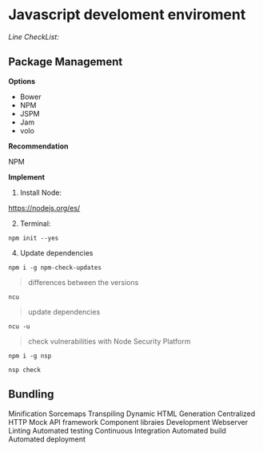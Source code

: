 # Javascript develoment enviroment

*Line CheckList:*
## Package Management
**Options**
 - Bower
 - NPM
 - JSPM
 - Jam
 - volo

  **Recommendation**

  NPM
  
 **Implement**
1.  Install Node:
 
https://nodejs.org/es/

2. Terminal:

`npm init --yes`
 
4. Update dependencies

`npm i -g npm-check-updates` 

> differences between the versions

`ncu`  
>update dependencies

`ncu -u`
> check vulnerabilities with Node Security Platform

`npm i -g nsp`

`nsp check`


## Bundling
Minification
Sorcemaps
Transpiling
Dynamic HTML Generation
Centralized HTTP
Mock API framework
Component libraies
Development Webserver
Linting
Automated testing
Continuous Integration
Automated build
Automated deployment
